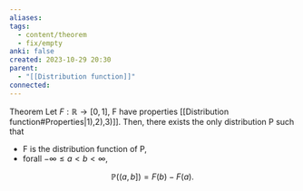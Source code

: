 ```yaml
---
aliases: 
tags:
  - content/theorem
  - fix/empty
anki: false
created: 2023-10-29 20:30
parent:
  - "[[Distribution function]]"
connected:
---
```

Theorem 
Let $F:\mathbb{R}\to[0,1]$, F have properties [[Distribution function#Properties|1),2),3)]].
Then, there exists the only distribution P such that
- F is the distribution function of P,
- forall $-\infty\leq a<b<\infty$,

$$
\mathbb{P}((a,b])=F(b)-F(a).
$$















